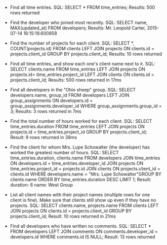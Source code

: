 - Find all time entries.
SQL:
    SELECT *
    FROM time_entries;
Results:
    500 rows returned 

- Find the developer who joined most recently.
SQL:
    SELECT name, MAX(updated_at)
    FROM developers;
Results:
    Mr. Leopold Carter, 2015-07-14 16:15:19.600858

- Find the number of projects for each client.
SQL: 
    SELECT *, COUNT(projects.id)
    FROM clients
    LEFT JOIN projects
    ON clients.id = projects.client_id
    GROUP BY projects.client_id;
Results:
    10 rows returned

- Find all time entries, and show each one's client name next to it.
SQL:
    SELECT clients.name
    FROM time_entries
    LEFT JOIN projects
    ON projects.id= time_entries.project_id
    LEFT JOIN clients
    ON clients.id = projects.client_id;
Results:
    500 rows returned in 17ms 

- Find all developers in the "Ohio sheep" group.
SQL:
    SELECT developers.name, group_id
    FROM developers
    LEFT JOIN group_assignments
    ON developers.id = group_assignments.developer_id
    WHERE group_assignments.group_id = 3;
Results:
    3 rows returned in 7ms
    <!-- tried to get this one to work with the actual text "Ohio Sheep" and got hung up in syntax errors, so scaled it back to using the group id, assuming that the person querying would know. My best try was:
    SELECT developers.name, group_id
    FROM developers
    LEFT JOIN group_assignments
    ON developers.id = group_assignments.developer_id
    LEFT JOIN groups
    ON group_assignments.group_id = groups.id
    WHERE groups.name = "Ohio Sheep";-->

- Find the total number of hours worked for each client.
SQL: 
    SELECT time_entries.duration
    FROM time_entries
    LEFT JOIN projects
    ON projects.id = time_entries.project_id
    GROUP BY projects.client_id;
Result:
    9 rows returned in 38ms

- Find the client for whom Mrs. Lupe Schowalter (the developer) has worked the greatest number of hours.
SQL:
    SELECT time_entries.duration, clients.name
    FROM developers 
    JOIN time_entries ON developers.id = time_entries.developer_id 
    JOIN projects ON time_entries.project_id = projects.id
    JOIN clients ON projects.client_id = clients.id
    WHERE developers.name = "Mrs. Lupe Schowalter"GROUP BY clients.name
    ORDER BY time_entries.duration DESC
    LIMIT 1;
Result:
    duration: 6 name: West Group

- List all client names with their project names (multiple rows for one client is fine).  Make sure that clients still show up even if they have no projects.
SQL:
    SELECT clients.name, projects.name
    FROM clients
    LEFT JOIN projects 
    ON clients.id = projects.client_id
    GROUP BY projects.client_id;
Result:
    10 rows returned in 21ms

- Find all developers who have written no comments.
SQL:
    SELECT *
    FROM developers
    LEFT JOIN comments 
    ON comments.developer_id = developers.id
    WHERE comments.id IS NULL;
Result:
    13 rows returned